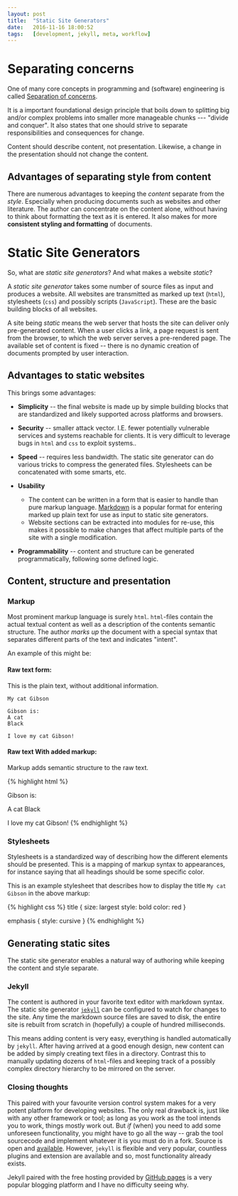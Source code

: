 ```yaml
---
layout: post
title:  "Static Site Generators"
date:   2016-11-16 18:00:52
tags:   [development, jekyll, meta, workflow]
---
```


Separating concerns
===================
One of many core concepts in programming and (software) engineering is
called [Separation of concerns][wiki-sepcon].

It is a important foundational design principle that boils down to
splitting big and/or complex problems into smaller more manageable
chunks --- "divide and conquer".  It also states that one should
strive to separate responsibilities and consequences for change.

Content should describe content, not presentation.
Likewise, a change in the presentation should not change the content.

Advantages of separating style from content
-------------------------------------------
There are numerous advantages to keeping the _content_ separate from
the _style_. Especially when producing documents such as websites and
other literature. The author can concentrate on the content alone,
without having to think about formatting the text as it is entered. It
also makes for more __consistent styling and formatting__ of documents.


Static Site Generators
======================
So, what are _static site generators_?
And what makes a website _static_?

A _static site generator_ takes some number of source files as input
and produces a website. All websites are transmitted as marked up text
(`html`), stylesheets (`css`) and possibly scripts (`JavaScript`).
These are the basic building blocks of all websites.

A site being _static_ means the web server that hosts the site
can deliver only pre-generated content. When a user clicks a link,
a page request is sent from the browser, to which the web server
serves a pre-rendered page. The available set of content is fixed --
there is no dynamic creation of documents prompted by user interaction.


Advantages to static websites
-----------------------------
This brings some advantages:

* __Simplicity__ -- the final website is made up by simple building
  blocks that are standardized and likely supported across platforms and
  browsers.

* __Security__ -- smaller attack vector. I.E. fewer potentially
  vulnerable services and systems reachable for clients. It is very
  difficult to leverage bugs in `html` and `css` to exploit systems..

* __Speed__ -- requires less bandwidth.  The static site generator can
  do various tricks to compress the generated files. Stylesheets can be
  concatenated with some smarts, etc.

* __Usability__
    * The content can be written in a form that is easier to handle
      than pure markup language. [Markdown][markdown] is a popular
      format for entering marked up plain text for use as input to
      static site generators.
    * Website sections can be extracted into modules for re-use, this
      makes it possible to make changes that affect multiple parts of
      the site with a single modification.

* __Programmability__ -- content and structure can be generated
  programmatically, following some defined logic.


Content, structure and presentation
-----------------------------------

### Markup
Most prominent markup language is surely `html`. `html`-files contain
the actual textual content as well as a description of the contents
semantic structure.
The author *marks up* the document with a special syntax that separates
different parts of the text and indicates "intent".

An example of this might be:

#### Raw text form:
This is the plain text, without additional information.

    My cat Gibson

    Gibson is:
    A cat
    Black

    I love my cat Gibson!

#### Raw text With added markup:
Markup adds semantic structure to the raw text.

{% highlight html %}
<title>My cat Gibson</title>

<list>
Gibson is:

<item>A cat</item>
<item>Black</item>
</list>

I <emphasis>love</emphasis> my cat Gibson!
{% endhighlight %}


### Stylesheets
Stylesheets is a standardized way of describing how the different elements
should be presented. This is a mapping of markup syntax to appearances,
for instance saying that  all headings should be some specific color.

This is an example stylesheet that describes how to display the title
`My cat Gibson` in the above markup:

{% highlight css %}
title {
    size: largest
    style: bold
    color: red
}

emphasis {
    style: cursive
}
{% endhighlight %}


Generating static sites
-----------------------
The static site generator enables a natural way of authoring while
keeping the content and style separate.

### Jekyll
The content is authored in your favorite text editor with markdown
syntax. The static site generator [`jekyll`][jekyll] can be
configured to watch for changes to the site. Any time the markdown
source files are saved to disk, the entire site is rebuilt from
scratch in (hopefully) a couple of hundred milliseconds.

This means adding content is very easy, everything is handled
automatically by `jekyll`. After having arrived at a good enough design,
new content can be added by simply creating text files in a directory.
Contrast this to manually updating dozens of `html`-files and keeping
track of a possibly complex directory hierarchy to be mirrored on the
server.

### Closing thoughts
This paired with your favourite version control system makes for a very
potent platform for developing websites.
The only real drawback is, just like with any other framework or tool;
as long as you work as the tool intends you to work, things mostly work
out. But _if_ (when) you need to add some unforeseen functionality,
you might have to go all the way -- grab the tool sourcecode and
implement whatever it is you must do in a fork.
Source is open and [available][jekyll-github]. However, `jekyll` is
flexible and very popular, countless plugins and extension
are available and so, most functionality already exists.

Jekyll paired with the free hosting provided by [GitHub pages][github-pages]
is a very popular blogging platform and I have no difficulty seeing why.


[wiki-sepcon]: https://en.wikipedia.org/wiki/Separation_of_concerns
[allincottrell]: http://dsv.su.se/polopoly_fs/1.125295.1361458482!/menu/standard/file/wp.htm
[proprietaryformats]: http://www.podval.org/~sds/data.html
[markdown]: https://daringfireball.net/projects/markdown/
[jekyll]: https://jekyllrb.com/
[jekyll-github]: https://github.com/jekyll/jekyll
[github-pages]: https://pages.github.com/
